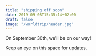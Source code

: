 ```yaml
---
title: "shipping off soon"
date: 2019-09-08T15:35:14+02:00
draft: false
image: "/worldtrip/header.jpg"
---
```


On September 30th, we'll be on our way!

Keep an eye on this space for updates.
